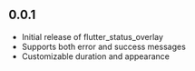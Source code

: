 ## 0.0.1

* Initial release of flutter_status_overlay
* Supports both error and success messages
* Customizable duration and appearance
